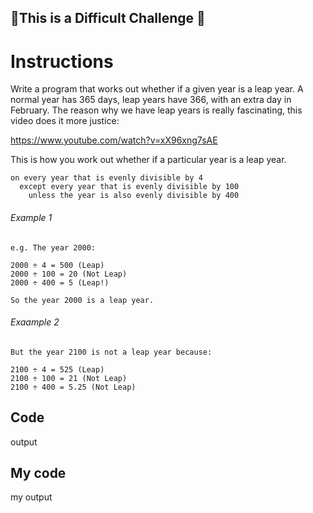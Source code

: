 ## 💪This is a Difficult Challenge 💪

# Instructions
Write a program that works out whether if a given year is a leap year. A normal year has 365 days, leap years have 366, with an extra day in February. 
The reason why we have leap years is really fascinating, this video does it more justice:

https://www.youtube.com/watch?v=xX96xng7sAE

This is how you work out whether if a particular year is a leap year.

    on every year that is evenly divisible by 4 
      except every year that is evenly divisible by 100 
        unless the year is also evenly divisible by 400
        
###### Example 1

    e.g. The year 2000:

    2000 ÷ 4 = 500 (Leap)
    2000 ÷ 100 = 20 (Not Leap)
    2000 ÷ 400 = 5 (Leap!)

    So the year 2000 is a leap year.


###### Exaample 2

    But the year 2100 is not a leap year because:

    2100 ÷ 4 = 525 (Leap)
    2100 ÷ 100 = 21 (Not Leap)
    2100 ÷ 400 = 5.25 (Not Leap)
    
## Code



output



## My code




my output

